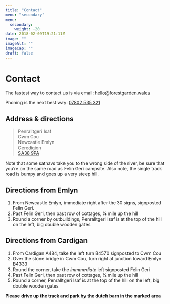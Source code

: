 ```yaml
---
title: "Contact"
menu: "secondary"
menu: 
  secondary:
    weight: -20
date: 2018-02-09T19:21:11Z
image: ""
imageAlt: ""
imageCap: ""
draft: false
---
```


# Contact

The fastest way to contact us is via email: <hello@forestgarden.wales>

Phoning is the next best way: <a href="tel:+447802535321">07802 535 321</a>

## Address & directions

> Penralltgeri Isaf  
Cwm Cou  
Newcastle Emlyn  
Ceredigion  
[SA38 9PA](https://www.openstreetmap.org/search?query=52.0579%2C-4.4711#map=16/52.0579/-4.4711&layers=H)

Note that some satnavs take you to the wrong side of the river, be sure that you’re on the same road as Felin Geri campsite. Also note, the single track road is bumpy and goes up a very steep hill.

## Directions from Emlyn

1. From Newcastle Emlyn, immediate right after the 30 signs, signposted Felin Geri.
2. Past Felin Geri, then past row of cottages, ¼ mile up the hill 
3. Round a corner by outbuildings, Penralltgeri Isaf is at the top of the hill on the left, big double wooden gates

## Directions from Cardigan

1. From Cardigan A484, take the left turn B4570 signposted to Cwm Cou
2. Over the stone bridge in Cwm Cou, turn right at junction toward Emlyn B4333
3. Round the corner, take the *immmediate* left signposted Felin Geri
4. Past Felin Geri, then past row of cottages, ¼ mile up the hill 
5. Round a corner, Penralltgeri Isaf is at the top of the hill on the left, big double wooden gates

**Please drive up the track and park by the dutch barn in the marked area**
